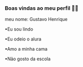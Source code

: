 ### Boas vindas ao meu perfil 💙💙

meu nome: Gustavo Henrique

•Eu sou lindo

•Eu odeio o alura 

•Amo a minha cama

•Não gosto da escola






















































































































































































































